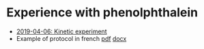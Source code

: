 # Experience with phenolphthalein

- [2019-04-06: Kinetic experiment](20190406/README.md)
- Example of protocol in french [pdf](procedureFR/Phenolphtalein_FR.pdf) [docx](procedureFR/Phenolphtalein_FR.docx)
